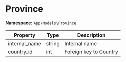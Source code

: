 # Province

**Namespace:** `App\Models\Province`

| Property      | Type   | Description              |
|---------------|--------|--------------------------|
| internal_name | string | Internal name            |
| country_id    | int    | Foreign key to Country   |
